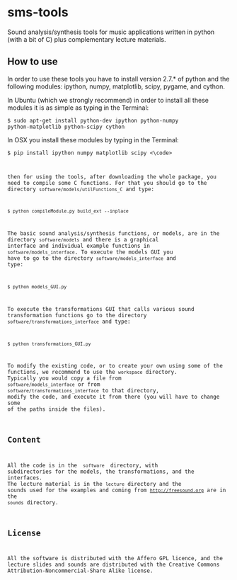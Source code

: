 sms-tools
========= 

Sound analysis/synthesis tools for music applications written in python (with a bit of C) plus complementary lecture materials.

How to use
----------

In order to use these tools you have to install version 2.7.* of python and the following modules: ipython, numpy, matplotlib, scipy, pygame, and cython. 

In Ubuntu (which we strongly recommend) in order to install all these modules it is as simple as typing in the Terminal:

<code>$ sudo apt-get install python-dev ipython python-numpy python-matplotlib python-scipy cython</code>

In OSX you install these modules by typing in the Terminal:

<code>$ pip install ipython numpy matplotlib scipy <\code>

then for using the tools, after downloading the whole package, you need to compile some C functions. For that you should go to the directory <code>software/models/utilFunctions_C</code> and type:</p>

<code>$ python compileModule.py build_ext --inplace </code>

The basic sound analysis/synthesis functions, or models, are in the directory <code>software/models</code> and there is a graphical interface and individual example functions in <code>software/models_interface</code>. To execute the models GUI you have to go to the directory <code>software/models_interface</code> and type: 

<code>$ python models_GUI.py </code>

To execute the transformations GUI that calls various sound transformation functions go to the directory <code>software/transformations_interface</code> and type: 

<code>$ python transformations_GUI.py </code>

To modify the existing code, or to create your own using some of the functions, we recommend to use the <code>workspace</code> directory. Typically you would copy a file from <code>software/models_interface</code> or from <code>software/transformations_interface</code> to that directory, modify the code, and execute it from there (you will have to change some of the paths inside the files). 


Content
-------

All the code is in the <code> software </code> directory, with subdirectories for the models, the transformations, and the interfaces. The lecture material is in the <code>lecture</code> directory and the sounds used for the examples and coming from <code>http://freesound.org</code> are in the <code>sounds</code> directory.

License
-------
All the software is distributed with the Affero GPL licence, and the lecture slides and sounds are distributed with the Creative Commons Attribution-Noncommercial-Share Alike license.

